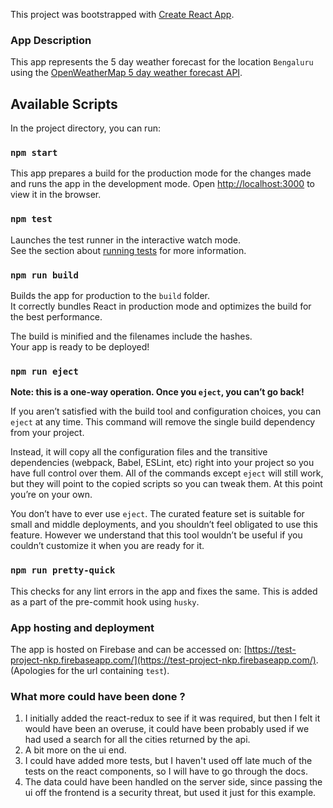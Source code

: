 This project was bootstrapped with [Create React App](https://github.com/facebook/create-react-app).

### App Description

This app represents the 5 day weather forecast for the location `Bengaluru` using the [OpenWeatherMap 5 day weather forecast API](https://openweathermap.org/forecast5).


## Available Scripts

In the project directory, you can run:

### `npm start`

This app prepares a build for the production mode for the changes made and runs the app in the development mode.
Open [http://localhost:3000](http://localhost:3000) to view it in the browser.

### `npm test`

Launches the test runner in the interactive watch mode.<br />
See the section about [running tests](https://facebook.github.io/create-react-app/docs/running-tests) for more information.

### `npm run build`

Builds the app for production to the `build` folder.<br />
It correctly bundles React in production mode and optimizes the build for the best performance.

The build is minified and the filenames include the hashes.<br />
Your app is ready to be deployed!

### `npm run eject`

**Note: this is a one-way operation. Once you `eject`, you can’t go back!**

If you aren’t satisfied with the build tool and configuration choices, you can `eject` at any time. This command will remove the single build dependency from your project.

Instead, it will copy all the configuration files and the transitive dependencies (webpack, Babel, ESLint, etc) right into your project so you have full control over them. All of the commands except `eject` will still work, but they will point to the copied scripts so you can tweak them. At this point you’re on your own.

You don’t have to ever use `eject`. The curated feature set is suitable for small and middle deployments, and you shouldn’t feel obligated to use this feature. However we understand that this tool wouldn’t be useful if you couldn’t customize it when you are ready for it.

### `npm run pretty-quick`

This checks for any lint errors in the app and fixes the same.
This is added as a part of the pre-commit hook using `husky`.

### App hosting and deployment

The app is hosted on Firebase and can be accessed on: [https://test-project-nkp.firebaseapp.com/](https://test-project-nkp.firebaseapp.com/).
(Apologies for the url containing `test`).

### What more could have been done ?

1. I initially added the react-redux to see if it was required, but then I felt it would have been an overuse, it could have been probably used if we had used a search for all the cities returned by the api.
2. A bit more on the ui end.
3. I could have added more tests, but I haven't used off late much of the tests on the react components, so I will have to go through the docs.
4. The data could have been handled on the server side, since passing the ui off the frontend is a security threat, but used it just for this example.




